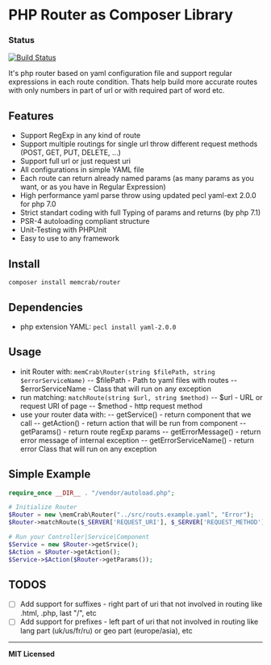 PHP Router as Composer Library 
==========================
### Status
[![Build Status](https://travis-ci.org/noonehos/router.svg?branch=master)](https://travis-ci.org/noonehos/router)

It's php router based on yaml configuration file and support regular expressions in each route condition. 
Thats help build more accurate routes with only numbers in part of url or with required part of word etc.

Features
--------

* Support RegExp in any kind of route
* Support multiple routings for single url throw different request methods (POST, GET, PUT, DELETE, ...)
* Support full url or just request uri
* All configurations in simple YAML file
* Each route can return already named params (as many params as you want, or as you have in Regular Expression)
* High performance yaml parse throw using updated pecl yaml-ext 2.0.0 for php 7.0
* Strict standart coding with full Typing of params and returns (by php 7.1)
* PSR-4 autoloading compliant structure
* Unit-Testing with PHPUnit
* Easy to use to any framework

Install
--------
`composer install memcrab/router`

Dependencies
--------
- php extension YAML: `pecl install yaml-2.0.0`

Usage
--------
- init Router with: `memCrab\Router(string $filePath, string $errorServiceName)`
-- $filePath - Path to yaml files with routes
-- $errorServiceName - Class that will run on any exception
- run matching: `matchRoute(string $url, string $method)`
-- $url - URL or request URI of page
-- $method - http request method
- use your router data with:
-- getService() - return component that we call
-- getAction() - return action that will be run from component
-- getParams() - return route regExp params
-- getErrorMessage() - return error message of internal exception
-- getErrorServiceName() - return error Class that will run on any exception

Simple Example
--------
```php
require_once __DIR__ . "/vendor/autoload.php";

# Initialize Router
$Router = new \memCrab\Router("../src/routs.example.yaml", "Error");
$Router->matchRoute($_SERVER['REQUEST_URI'], $_SERVER['REQUEST_METHOD']);

# Run your Controller|Service|Component
$Service = new $Router->getSrvice();
$Action = $Router->getAction();
$Service->$Action($Router->getParams());
```

## TODOS

- [ ] Add support for suffixes - right part of uri that not involved in routing like .html, .php, last "/", etc
- [ ] Add support for prefixes - left part of uri that not involved in routing like lang part (uk/us/fr/ru) or geo part (europe/asia), etc

---
**MIT Licensed**
